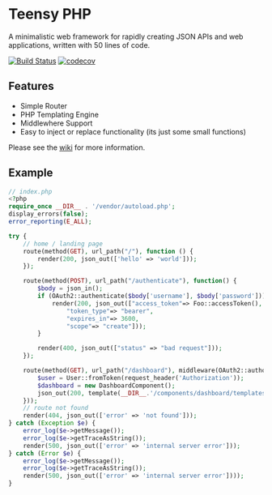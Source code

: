 # Teensy PHP

A minimalistic web framework for rapidly creating JSON APIs and web applications, written with 50 lines of code.

[![Build Status](https://travis-ci.org/daniel-samson/teensyphp.svg?branch=master)](https://travis-ci.org/daniel-samson/teensyphp)
[![codecov](https://codecov.io/gh/daniel-samson/teensyphp/branch/master/graph/badge.svg)](https://codecov.io/gh/daniel-samson/teensyphp)


## Features
- Simple Router
- PHP Templating Engine
- Middlewhere Support
- Easy to inject or replace functionality (its just some small functions)

Please see the [wiki](https://github.com/daniel-samson/teensyphp/wiki) for more information.


## Example
```php
// index.php
<?php
require_once __DIR__ . '/vendor/autoload.php';
display_errors(false);
error_reporting(E_ALL);

try {
    // home / landing page
    route(method(GET), url_path("/"), function () {
        render(200, json_out(['hello' => 'world']));
    });

    route(method(POST), url_path("/authenticate"), function() {
        $body = json_in();
        if (OAuth2::authenticate($body['username'], $body['password'])) {
            render(200, json_out(["access_token"=> Foo::accessToken(),
                "token_type"=> "bearer",
                "expires_in"=> 3600,
                "scope"=> "create"]));
        }

        render(400, json_out(["status" => "bad request"]));
    });

    route(method(GET), url_path("/dashboard"), middleware(OAuth2::authorize, function() {
        $user = User::fromToken(request_header('Authorization'));
        $dashboard = new DashboardComponent();
        json_out(200, template(__DIR__.'/components/dashboard/templates/json_dashboards.php',  $dashboard->forUser($user)));
    }));
    // route not found
    render(404, json_out(['error' => 'not found']));
} catch (Exception $e) {
    error_log($e->getMessage());
    error_log($e->getTraceAsString());
    render(500, json_out(['error' => 'internal server error']));
} catch (Error $e) {
    error_log($e->getMessage());
    error_log($e->getTraceAsString());
    render(500, json_out(['error' => 'internal server error'])));
}
 
```
